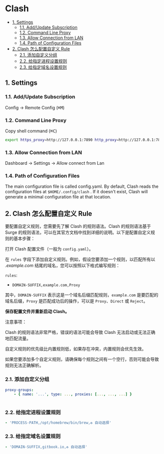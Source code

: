 # Clash <!-- omit in toc -->

- [1. Settings](#1-settings)
  - [1.1. Add/Update Subscription](#11-addupdate-subscription)
  - [1.2. Command Line Proxy](#12-command-line-proxy)
  - [1.3. Allow Connection from LAN](#13-allow-connection-from-lan)
  - [1.4. Path of Configuration Files](#14-path-of-configuration-files)
- [2. Clash 怎么配置自定义 Rule](#2-clash-怎么配置自定义-rule)
  - [2.1. 添加自定义分组](#21-添加自定义分组)
  - [2.2. 给指定进程设置规则](#22-给指定进程设置规则)
  - [2.3. 给指定域名设置规则](#23-给指定域名设置规则)

## 1. Settings

### 1.1. Add/Update Subscription

Config -> Remote Config (<kbd>⌘</kbd><kbd>M</kbd>)

### 1.2. Command Line Proxy

Copy shell command (<kbd>⌘</kbd><kbd>C</kbd>)

```bash
export https_proxy=http://127.0.0.1:7890 http_proxy=http://127.0.0.1:7890 all_proxy=socks5://127.0.0.1:7890
```

### 1.3. Allow Connection from LAN

Dashboard -> Settings -> Allow connect from Lan

### 1.4. Path of Configuration Files

The main configuration file is called config.yaml. By default, Clash reads the configuration files at `$HOME/.config/clash` . If it doesn't exist, Clash will generate a minimal configuration file at that location.

## 2. Clash 怎么配置自定义 Rule

要配置自定义规则，您需要先了解 Clash 的规则语法。Clash 的规则语法基于 Surge 的规则语法，可以在其官方文档中找到详细的说明。以下是配置自定义规则的基本步骤：

打开 Clash 配置文件（一般为 `config.yaml`）。

在 `rules` 字段下添加自定义规则。例如，假设您要添加一个规则，以匹配所有以 *.example.com* 结尾的域名，您可以按照以下格式编写规则：

`rules`:

- `DOMAIN-SUFFIX,example.com,Proxy`

其中，`DOMAIN-SUFFIX` 表示这是一个域名后缀匹配规则，`example.com` 是要匹配的域名后缀，`Proxy` 是匹配成功后的操作，可以是 `Proxy`、`Direct` 或 `Reject`。

**保存配置文件并重新启动 Clash。**

注意事项：

Clash 的规则语法非常严格，错误的语法可能会导致 Clash 无法启动或无法正确地匹配流量。

自定义规则的优先级比内置规则低，如果存在冲突，内置规则会优先生效。

如果您要添加多个自定义规则，请确保每个规则之间有一个空行，否则可能会导致规则无法正确解析。

### 2.1. 添加自定义分组

```yaml
proxy-groups:
    - { name: '...', type: ..., proxies: [..., ..., ...] }
    
```

### 2.2. 给指定进程设置规则

```yaml
- 'PROCESS-PATH,/opt/homebrew/bin/brew,♻️ 自动选择'
```

### 2.3. 给指定域名设置规则

```yaml
- 'DOMAIN-SUFFIX,gitbook.io,♻️ 自动选择'
```
